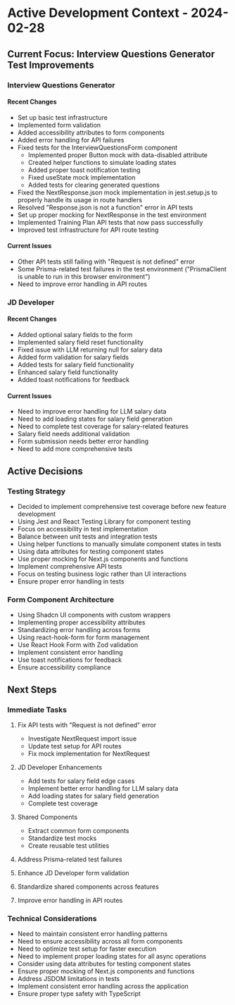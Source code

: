# Active Development Context - 2024-02-28

## Current Focus: Interview Questions Generator Test Improvements

### Interview Questions Generator

#### Recent Changes

- Set up basic test infrastructure
- Implemented form validation
- Added accessibility attributes to form components
- Added error handling for API failures
- Fixed tests for the InterviewQuestionsForm component
  - Implemented proper Button mock with data-disabled attribute
  - Created helper functions to simulate loading states
  - Added proper toast notification testing
  - Fixed useState mock implementation
  - Added tests for clearing generated questions
- Fixed the NextResponse.json mock implementation in jest.setup.js to properly handle its usage in route handlers
- Resolved "Response.json is not a function" error in API tests
- Set up proper mocking for NextResponse in the test environment
- Implemented Training Plan API tests that now pass successfully
- Improved test infrastructure for API route testing

#### Current Issues

- Other API tests still failing with "Request is not defined" error
- Some Prisma-related test failures in the test environment ("PrismaClient is unable to run in this browser environment")
- Need to improve error handling in API routes

### JD Developer

#### Recent Changes

- Added optional salary fields to the form
- Implemented salary field reset functionality
- Fixed issue with LLM returning null for salary data
- Added form validation for salary fields
- Added tests for salary field functionality
- Enhanced salary field functionality
- Added toast notifications for feedback

#### Current Issues

- Need to improve error handling for LLM salary data
- Need to add loading states for salary field generation
- Need to complete test coverage for salary-related features
- Salary field needs additional validation
- Form submission needs better error handling
- Need to add more comprehensive tests

## Active Decisions

### Testing Strategy

- Decided to implement comprehensive test coverage before new feature development
- Using Jest and React Testing Library for component testing
- Focus on accessibility in test implementation
- Balance between unit tests and integration tests
- Using helper functions to manually simulate component states in tests
- Using data attributes for testing component states
- Use proper mocking for Next.js components and functions
- Implement comprehensive API tests
- Focus on testing business logic rather than UI interactions
- Ensure proper error handling in tests

### Form Component Architecture

- Using Shadcn UI components with custom wrappers
- Implementing proper accessibility attributes
- Standardizing error handling across forms
- Using react-hook-form for form management
- Use React Hook Form with Zod validation
- Implement consistent error handling
- Use toast notifications for feedback
- Ensure accessibility compliance

## Next Steps

### Immediate Tasks

1. Fix API tests with "Request is not defined" error

   - Investigate NextRequest import issue
   - Update test setup for API routes
   - Fix mock implementation for NextRequest

2. JD Developer Enhancements

   - Add tests for salary field edge cases
   - Implement better error handling for LLM salary data
   - Add loading states for salary field generation
   - Complete test coverage

3. Shared Components

   - Extract common form components
   - Standardize test mocks
   - Create reusable test utilities

4. Address Prisma-related test failures

5. Enhance JD Developer form validation

6. Standardize shared components across features

7. Improve error handling in API routes

### Technical Considerations

- Need to maintain consistent error handling patterns
- Need to ensure accessibility across all form components
- Need to optimize test setup for faster execution
- Need to implement proper loading states for all async operations
- Consider using data attributes for testing component states
- Ensure proper mocking of Next.js components and functions
- Address JSDOM limitations in tests
- Implement consistent error handling across the application
- Ensure proper type safety with TypeScript
